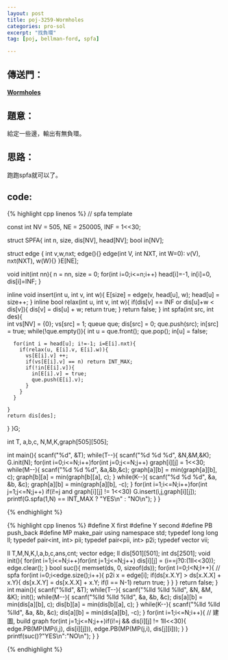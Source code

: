 ```yaml
---
layout: post
title: poj-3259-Wormholes
categories: pro-sol
excerpt: "找負環"
tag: [poj, bellman-ford, spfa]

---
```


## 傳送門：

#### [Wormholes](http://poj.org/problem?id=3259)

## 題意：

給定一些邊，輸出有無負環。    

## 思路：

跑跑spfa就可以了。    

## code:

{% highlight cpp linenos %}
  // spfa template

const int NV = 505, NE = 250005, INF = 1<<30;

struct SPFA{
  int n, size, dis[NV], head[NV];
  bool in[NV];

  struct edge {
    int v,w,nxt;
    edge(){}
    edge(int V, int NXT, int W=0): v(V), nxt(NXT), w(W){}
  }E[NE];

  void init(int nn){
    n = nn, size = 0;
    for(int i=0;i<=n;i++)
      head[i]=-1, in[i]=0, dis[i]=INF;
  }

  inline void insert(int u, int v, int w){
    E[size] = edge(v, head[u], w);
    head[u] = size++;
  }
  inline bool relax(int u, int v, int w){
    if(dis[v] == INF or dis[u]+w < dis[v]){
      dis[v] = dis[u] + w;
      return true;
    }
    return false;
  }
  int spfa(int src, int des){   
    int vs[NV] = {0};
    vs[src] = 1;
    queue<int> que;
    dis[src] = 0;
    que.push(src);
    in[src] = true;
    while(!que.empty()){
      int u = que.front();
      que.pop();
      in[u] = false;
      
      for(int i = head[u]; i!=-1; i=E[i].nxt){
        if(relax(u, E[i].v, E[i].w)){
          vs[E[i].v] ++;
          if(vs[E[i].v] == n) return INT_MAX;
          if(!in[E[i].v]){
            in[E[i].v] = true;
            que.push(E[i].v);
          }
        }
      }

    }
    return dis[des];
  }
}G;

int T, a,b,c, N,M,K,graph[505][505];

int main(){
  scanf("%d", &T);
  while(T--){
    scanf("%d %d %d", &N,&M,&K);
    G.init(N);
    for(int i=0;i<=N;i++)for(int j=0;j<=N;j++)
      graph[i][j] = 1<<30;
    while(M--){
      scanf("%d %d %d", &a,&b,&c);
      graph[a][b] = min(graph[a][b], c);
      graph[b][a] = min(graph[b][a], c);
    }
    while(K--){
      scanf("%d %d %d", &a, &b, &c);
      graph[a][b] = min(graph[a][b], -c);
    }
    for(int i=1;i<=N;i++)for(int j=1;j<=N;j++)
      if(i!=j and graph[i][j] != 1<<30)
        G.insert(i,j,graph[i][j]);
    printf(G.spfa(1,N) == INT_MAX ? "YES\n" : "NO\n");
  }
}

{% endhighlight %}

{% highlight cpp linenos %}
#define X first
#define Y second
#define PB push_back
#define MP make_pair
using namespace std;
typedef long long ll;
typedef pair<int, int> pii;
typedef pair<pii, int> p2i;
typedef vector<pii> vii;

ll T,M,N,K,I,a,b,c,ans,cnt;
vector<p2i> edge;
ll dis[501][501];
int ds[2501];
void init(){
  for(int i=1;i<=N;i++)for(int j=1;j<=N;j++)
    dis[i][j] = (i==j?0:(1ll<<30));
  edge.clear();
}
bool suc(){
  memset(ds, 0, sizeof(ds));
  for(int I=0;I<N;I++){		// spfa
    for(int i=0;i<edge.size();i++){
      p2i x = edge[i];
      if(ds[x.X.Y] > ds[x.X.X] + x.Y){
        ds[x.X.Y] = ds[x.X.X] + x.Y;
        if(I == N-1) return true;
      }
    }
  }
  return false;
}
int main(){
  scanf("%lld", &T);
  while(T--){
    scanf("%lld %lld %lld", &N, &M, &K);
    init();
    while(M--){
      scanf("%lld %lld %lld", &a, &b, &c);
      dis[a][b] = min(dis[a][b], c);
      dis[b][a] = min(dis[b][a], c);
    }
    while(K--){
      scanf("%lld %lld %lld", &a, &b, &c);
      dis[a][b] = min(dis[a][b], -c);
    }
    for(int i=1;i<=N;i++){	// 建圖, build graph
      for(int j=1;j<=N;j++)if(i!=j && dis[i][j] != 1ll<<30){
        edge.PB(MP(MP(i,j), dis[i][j])),
        edge.PB(MP(MP(j,i), dis[j][i]));
      }
    }
    printf(suc()?"YES\n":"NO\n");
  }
}

{% endhighlight %}
